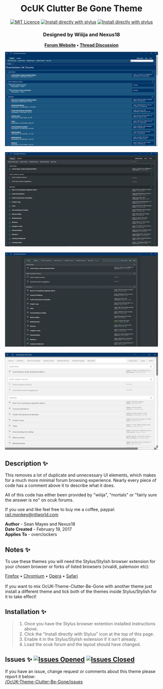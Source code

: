 <h1 align="center">
	OcUK Clutter Be Gone Theme
</h1>

<p align="center">
	<a href="https://github.com/el-profesor926/OcUK-Theme-Clutter-Be-Gone/" target="_blank">
		<img alt="MIT Licence" src="https://img.shields.io/badge/License-MIT-blue.svg"></a>
	<a href="https://github.com/el-profesor926/OcUK-Theme-Clutter-Be-Gone/" target="_blank">
		<img alt="Install directly with stylus" src="https://img.shields.io/badge/Maintained%3F-yes-green.svg"></a>
	<a href="https://github.com/el-profesor926/OcUK-Theme-Clutter-Be-Gone/raw/main/Clutter-Be-Gone.user.css" target="_blank"><img
		alt="Install directly with stylus"
		src="https://img.shields.io/badge/Install%20directly%20with-Stylus-00adad.svg"></a>
</p>

<h3 align="center">
	Designed by Wiiija and Nexus18
</h3>

<p align="center">
	<strong>
		<a href="https://www.overclockers.co.uk/forums/" target="_blank">Forum Website</a>
		•
		<a href="https://www.overclockers.co.uk/forums/threads/the-ocuk-new-stylish-themes-thread-2017.18769736/">Thread Discussion</a>
	</strong>
</p>

<p align="center">
	<a href="https://overclockers.co.uk/forum"></a>
</p>

<p align="center">
	<img src="screenshots/Screenshot1.png" alt="Screenshot of the theme 1"> <br /> <br />
	<img src="screenshots/Screenshot2.png" alt="Screenshot of the theme 2"> <br /> <br />
	<img src="screenshots/Screenshot3.png" alt="Screenshot of the theme 3"> <br /> <br />
	<img src="screenshots/Screenshot4.png" alt="Screenshot of the theme 3">
</p>

## Description :sparkles:
This removes a lot of duplicate and unnecessary UI elements, which makes for a much more minimal forum browsing experience. Nearly every piece of code has a comment above it to describe what it does.

All of this code has either been provided by "wiiija", "mortals" or "fairly sure the answer is no" on ocuk forums.

If you use and like feel free to buy me a coffee, paypal: rail.monkey@ntlworld.com

<b>Author</b> - Sean Mayes and Nexus18 <br />
<b>Date Created</b> - February 19, 2017 <br/>
<b>Applies To</b> - overclockers

## Notes :sparkles:
To use these themes you will need the Stylus/Stylish browser extension for your chosen browser or forks of listed browsers (vivaldi, palemoon etc):

<a href="https://addons.mozilla.org/en-GB/firefox/addon/styl-us/">Firefox</a>
•
<a href="https://chrome.google.com/webstore/detail/stylus/clngdbkpkpeebahjckkjfobafhncgmne?hl=en">Chromium</a>
•
<a href="https://addons.opera.com/en-gb/extensions/details/stylus/">Opera</a>
•
<a href="http://sobolev.us/stylish/">Safari</a> <br /> <br />
If you want to mix OcUK-Theme-Clutter-Be-Gone with another theme just install a different theme and tick both of the themes inside Stylus/Stylish for it to take effect! 

## Installation :sparkles:
> 01. Once you have the Stylus browser extention installed instructions above. <br />
> 02. Click the "Install directly with Stylus" icon at the top of this page. <br />
> 03. Enable it in the Stylus/Stylish extension if it isn't already. <br />
> 04. Load the ocuk forum and the layout should have changed.
	
## Issues :sparkles: <a href="https://github.com/el-profesor926/OcUK-Theme-Clutter-Be-Gone/issues?q=is%3Aopen+is%3Aissue"> <img alt="Issues Opened" src="https://img.shields.io/github/issues/el-profesor926/OcUK-Theme-Clutter-Be-Gone?color=green&style=plastic"></a> <a href="https://github.com/el-profesor926/OcUK-Theme-Clutter-Be-Gone/issues?q=is%3Aissue+is%3Aclosed"> <img alt="Issues Closed" src="https://img.shields.io/github/issues-closed/el-profesor926/OcUK-Theme-Clutter-Be-Gone?color=orange&style=plastic"></a> <br />
If you have an issue, change request or comments about this theme please report it below:<br/>
<a href="https://github.com/el-profesor926/OcUK-Theme-Clutter-Be-Gone/issues">/OcUK-Theme-Clutter-Be-Gone/issues</a>

